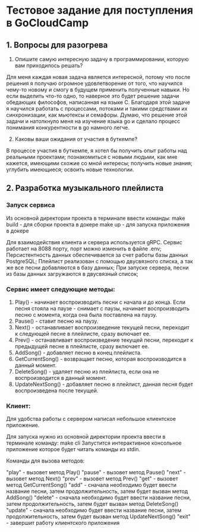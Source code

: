 # Тестовое задание для поступления в GoCloudCamp

## 1. Вопросы для разогрева

1. Опишите самую интересную задачу в программировании, которую вам приходилось решать?

Для меня каждая новая задача является интересной, потому что после решения я получаю огромное удовлетворение 
от того, что научился чему-то новому и смогу в будущем применить полученные навыки.
Но если выделить что-то одно, то наверное это будет решение задачи обедающих философов, написанная на языке С.
Благодаря этой задаче я научился работать с процессами, потоками и такими средствами их синхронизации, как мьютексы и семафоры.
Думаю, что решение этой задачи и натолкнуло меня на изучение языка go и сделало процесс понимания конкурентности в go намного легче.

2. Каковы ваши ожидания от участия в буткемпе?

В процессе участия в буткемпе, я хотел бы получить опыт работы над реальными проектами;
познакомиться с новыми людьми, как мне кажется, имеющими схожие со мной интересы;
получить новые знания; углубить имеющиеся; освоить новые технологии. 

## 2. Разработка музыкального плейлиста

### Запуск сервиса
Из основной директории проекта в терминале ввести команды:
make build - для сборки проекта в докере
make up - для запуска приложения в докере

Для взаимодействия клиента и сервера используется gRPC.
Сервис работает на 8088 порту, порт можно изменить в файле .env;
Персистентность данных обеспечивается за счет работы базы данных PostgreSQL;
Плейлист реализован с помощью двусвязного списка, а так же все песни добавляются в базу данных;
При запуске сервера, песни из базы данных загружаются в двусвязный список;

### Сервис имеет следующие методы:
1) Play() - начинает воспроизводить песни с начала и до конца. Если песня стояла на паузе - снимает с паузы, начинает воспроизводить
песню с момента, когда она была поставлена на паузу.
2) Pause() - ставит песню на паузу.
3) Next() - останавливает воспроизведение текущей песни, переходит к следующей песне в плейлисте, сразу включает ее.
4) Prev() - останавливает воспроизведение текущей песни, переходит к предыдущей песне в плейлисте, сразу включает ее.
5) AddSong() - добавляет песню в конец плейлиста.
6) GetCurrentSong() - возвращает песню, которая воспроизводится в данный момент.
7) DeleteSong() - удаляет песню из плейлиста, если она не воспроизводится в данный момент.
8) UpdateNextSong() - добавляет песню в плейлист, данная песня будет воспроизведена после текущей.

### Клиент:

Для удобства работы с сервером написал небольшое клиентское приложение.

Для запуска нужно из основной директории проекта ввести в терминале команду: make cli
Запустится интерактивное консольное приложение которое будет читать команды из stdin.

Команды для вызова методов:

"play" - вызовет метод Play()
"pause" - вызовет метод Pause()
"next" - вызовет метод Next()
"prev" - вызовет метод Prev()
"get" - вызовет метод GetCurrentSong()
"add" - сначала необходимо будет ввести название песни, затем продолжительность, затем будет вызван метод AddSong()
"delete" - сначала необходимо будет ввести название песни, затем продолжительность, затем будет вызван метод DeleteSong()
"update" - сначала необходимо будет ввести название песни, затем продолжительность, затем будет вызван метод UpdateNextSong()
"exit" - завершит работу клиентского приложения



